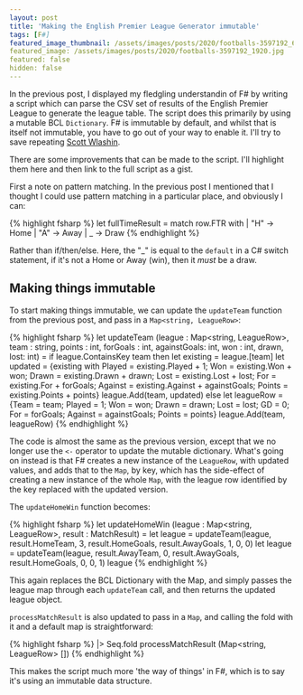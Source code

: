 ```yaml
---
layout: post
title: 'Making the English Premier League Generator immutable'
tags: [F#]
featured_image_thumbnail: /assets/images/posts/2020/footballs-3597192_640.jpg
featured_image: /assets/images/posts/2020/footballs-3597192_1920.jpg
featured: false
hidden: false
---
```

In the previous post, I displayed my fledgling understandin of F# by writing a script which can parse the CSV set of results of the English Premier League to generate the league table. The script does this primarily by using a mutable BCL `Dictionary`. F# is immutable by default, and whilst that is itself not immutable, you have to go out of your way to enable it. I'll try to save repeating [Scott Wlashin](https://fsharpforfunandprofit.com/posts/correctness-immutability/).

There are some improvements that can be made to the script. I'll highlight them here and then link to the full script as a gist.

First a note on pattern matching. In the previous post I mentioned that I thought I could use pattern matching in a particular place, and obviously I can:

{% highlight fsharp %}
let fullTimeResult =
        match row.FTR with
        | "H" -> Home
        | "A" -> Away
        | _ -> Draw
{% endhighlight %}

Rather than if/then/else. Here, the "_" is equal to the `default` in a C# switch statement, if it's not a Home or Away (win), then it _must_ be a draw.

## Making things immutable
To start making things immutable, we can update the `updateTeam` function from the previous post, and pass in a `Map<string, LeagueRow>`:

{% highlight fsharp %}
let updateTeam (league : Map<string, LeagueRow>, team : string, points : int, forGoals : int, againstGoals: int, won : int, drawn, lost: int) =
    if league.ContainsKey team then
        let existing = league.[team]
        let updated = {existing with Played = existing.Played + 1; Won = existing.Won + won; Drawn = existing.Drawn + drawn; Lost = existing.Lost + lost; For = existing.For + forGoals; Against = existing.Against + againstGoals; Points = existing.Points + points}
        league.Add(team, updated)
    else
        let leagueRow = {Team = team; Played = 1; Won = won; Drawn = drawn; Lost = lost; GD = 0; For = forGoals; Against = againstGoals; Points = points}
        league.Add(team, leagueRow)
{% endhighlight %}

The code is almost the same as the previous version, except that we no longer use the `<-` operator to update the mutable dictionary. What's going on instead is that F# creates a new instance of the `LeagueRow`, with updated values, and adds that to the `Map`, by key, which has the side-effect of creating a new instance of the whole `Map`, with the league row identified by the key replaced with the updated version.

The `updateHomeWin` function becomes:

{% highlight fsharp %}
let updateHomeWin (league : Map<string, LeagueRow>, result : MatchResult) =
    let league = updateTeam(league, result.HomeTeam, 3, result.HomeGoals, result.AwayGoals, 1, 0, 0)
    let league = updateTeam(league, result.AwayTeam, 0, result.AwayGoals, result.HomeGoals, 0, 0, 1)
    league
{% endhighlight %}

This again replaces the BCL Dictionary with the Map, and simply passes the league map through each `updateTeam` call, and then returns the updated league object.

`processMatchResult` is also updated to pass in a `Map`, and calling the fold with it and a default map is straightforward:

{% highlight fsharp %}
|> Seq.fold processMatchResult (Map<string, LeagueRow> [])
{% endhighlight %}

This makes the script much more 'the way of things' in F#, which is to say it's using an immutable data structure.